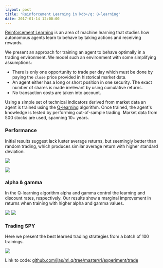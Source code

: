 ```yaml
---
layout: post
title: "Reinforcement Learning in kdb+/q: Q-learning"
date: 2017-01-14 12:00:00
---
```


[Reinforcement Learning](https://en.wikipedia.org/wiki/Reinforcement_learning)
is an area of machine learning that studies how autonomous agents learn to
behave by taking actions and receiving rewards.

We present an approach for training an agent to behave optimally in a trading
environment. We model such an environment with some simplifying assumptions:

 * There is only one opportunity to trade per day which must be done by paying
 the `close` price provided in historical market data.
 * An agent either has a long or short position in one security. The exact
 number of shares is made irrelevant by using cumulative returns.
 * No transaction costs are taken into account.

Using a simple set of technical indicators derived from market data an agent
is trained using the [Q-learning](https://en.wikipedia.org/wiki/Q-learning)
algorithm. Once trained, the agent's knowledge is tested by performing
out-of-sample trading. Market data from 500 stocks are used, spanning 10+ years.

### Performance

Initial results suggest lack luster average returns, but seemingly better than
random trading, which produces similar average return with higher standard
deviation.

[<img src="https://raw.githubusercontent.com/jlas/ml.q/master/rl/experiment/trade/results/return.png">](https://raw.githubusercontent.com/jlas/ml.q/master/rl/experiment/trade/results/return.png)

[<img src="https://raw.githubusercontent.com/jlas/ml.q/master/rl/experiment/trade/results/returnrand.png">](https://raw.githubusercontent.com/jlas/ml.q/master/rl/experiment/trade/results/returnrand.png)

### alpha & gamma

In the Q-learning algorithm alpha and gamma control the learning and discount
rates, respectively. Our results show a marginal improvement in returns when
training with higher alpha and gamma values.

[<img src="https://raw.githubusercontent.com/jlas/ml.q/master/rl/experiment/trade/results/alpha.png">](https://raw.githubusercontent.com/jlas/ml.q/master/rl/experiment/trade/results/alpha.png)
[<img src="https://raw.githubusercontent.com/jlas/ml.q/master/rl/experiment/trade/results/gamma.png">](https://raw.githubusercontent.com/jlas/ml.q/master/rl/experiment/trade/results/gamma.png)

### Trading SPY

Here we present the best learned trading strategies from a batch of 100 trainings.

[<img src="https://raw.githubusercontent.com/jlas/ml.q/master/rl/experiment/trade/results/topSPY.png">](https://raw.githubusercontent.com/jlas/ml.q/master/rl/experiment/trade/results/topSPY.png)

Link to code: [github.com/jlas/ml.q/tree/master/rl/experiment/trade](https://github.com/jlas/ml.q/tree/master/rl/experiment/trade)